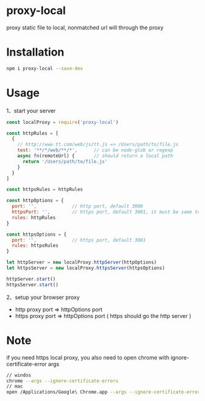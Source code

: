 # proxy-local
proxy static file to local, nonmatched url will through the proxy

# Installation
```bash
npm i proxy-local --save-dev
```

# Usage
1、start your server
```js
const localProxy = require('proxy-local')

const httpRules = [
  {
    // http://www.tt.com/web/js/tt.js => /Users/path/to/file.js
    test: '**/*/web/**/*',      // can be node-glob or regexp
    async fn(remoteUrl) {       // should return a local path
      return '/Users/path/to/file.js'
    }
  }
]

const httpsRules = httpRules

const httpOptions = {
  port: '',             // http port, default 3000
  httpsPort: '',        // https port, default 3001, it must be same to the httpsOptions port
  rules: httpRules
}

const httpsOptions = {
  port: '',             // https port, default 3001
  rules: httpsRules
}

let httpServer = new localProxy.httpServer(httpOptions)
let httpsServer = new localProxy.httpsServer(httpsOptions)

httpServer.start()
httpsServer.start()
```
2、setup your browser proxy
- http proxy port => httpOptions port
- https proxy port => httpOptions port ( https should go the http server )

# Note
if you need https local proxy, you also need to open chrome with ignore-certificate-error args
```bash
// windos
chrome --args --ignore-certificate-errors
// mac
open /Applications/Google\ Chrome.app --args --ignore-certificate-errors
```